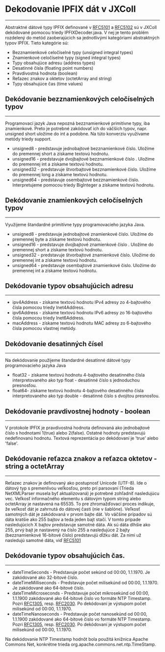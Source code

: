 # Dekodovanie IPFIX dát v JXColl
----------------------

Abstraktné dátové typy IPFIX definované v [RFC5101](http://tools.ietf.org/html/rfc5101#section-6) a [RFC5102](http://tools.ietf.org/html/rfc5102#section-3.1) sú v JXColl dekódované pomocou triedy IPFIXDecoder.java. V nej je tento problém rozdelený do metód zaoberajúcich sa jednotlivými kategóriami abstraktných typov IPFIX. Tieto kategórie sú:

   * Bezznamienkové celočíselné typy (unsigned integral types) 
   * Znamienkové celočíselné typy (signed integral types)
   * Typy obsahujúce adresu (address types)
   * Desatinné čísla (floating point numbers)
   * Pravdivostná hodnota (boolean)
   * Reťazec znakov a oktetov (octetArray and string)
   * Typy obsahujúce čas (time values)

## Dekódovanie bezznamienkových celočíselných typov
-----------------------

Programovací jazyk Java nepozná bezznamienkové primitívne typy, iba znamienkové. Preto je potrebné zakódovať ich do väčších typov, napr. unsigned short uložíme do int a podobne. Na túto konverziu využívame metódy triedy support.

   * unsigned8 - predstavuje jednobajtové bezznamienkové  číslo. Uložíme do premennej short a získame textovú hodnotu.
   * unsigned16 - predstavuje dvojbajtové bezznamienkové číslo . Uložíme do premennej int a získame textovú hodnotu.
   * unsigned32 - predstavuje štvorbajtové bezznamienkové číslo. Uložíme do premennej long a získame textovú hodnotu.
   * unsigned64 - predstavuje osembajtové bezznamienkové čislo. Interpretujeme pomocou triedy BigInteger a získame textovú hodnotu.

## Dekódovanie znamienkových celočíselných typov
--------------

Využijeme štandardné primitívne typy programovacieho jazyka Java. 

   * unsigned8 - predstavuje jednobajtové znamienkové číslo. Uložíme do premennej byte a získame textovú hodnotu.
   * unsigned16 - predstavuje dvojbajtové znamienkové číslo . Uložíme do premennej short a získame textovú hodnotu.
   * unsigned32 - predstavuje štvorbajtové znamienkové číslo. Uložíme do premennej int a získame textovú hodnotu.
   * unsigned64 - predstavuje osembajtové znamienkové čislo. Uložíme do premennej int a získame textovú hodnotu.

## Dekódovanie typov obsahujúcich adresu
-------------

   * ipv4Address - získame textovú hodnotu IPv4 adresy zo 4-bajtového čísla pomocou triedy Inet4Address.
   * ipv6Address - získame textovú hodnotu IPv6 adresy zo 16-bajtového čísla pomocou triedy Inet6Address.
   * macAddress - získame textovú hodnotu MAC adresy zo 6-bajtového čísla pomocou vlastnej metódy.

## Dekódovanie desatinných čísel
-------------------

Na dekódovanie použijeme štandardné desatinné dátové typy programovacieho jazyka Java

   * float32 - získame textovú hodnotu 4-bajtového desatinného čísla interpretovaného ako typ float - desatinné číslo s jednoduchou presnosťou.
   * float64-  získame textovú hodnotu 4-bajtového desatinného čísla interpretovaného ako typ double - desatinné číslo s dvojitou presnosťou.


## Dekódovanie pravdivostnej hodnoty - boolean
------------

V protokole IPFIX je pravdivostná hodnota definovaná ako jednobajtové číslo s hodnotami 1(true) alebo 2(false). Ostatné hodnoty predstavujú nedefinovanú hodnotu. Textová reprezentácia po dekódovaní je 'true' alebo 'false'.


## Dekódovanie reťazca znakov a reťazca oktetov - string a octetArray
---------------

Reťazec znakov je definovaný ako postupnosť Unicode (UTF-8). Ide o dátový typ s premenlivou veľkosťou, preto pri parsovaní (Trieda NetXMLParser musela byť aktualizovaná) je potrebné zohľadniť nasledujúcu vec. Veľkosť informačného elementu s dátovým typom string alebo octetArray je nastavená na 65535. To pre zhromažďovací proces indikuje, že veľkosť dát je zahrnutá do dátovej časti (nie v šablóne). Veľkosť samotných dát je zakódovaná v prvom bajte dát. Vo väčšine prípadov sú dáta kratšie ako 255 bajtov a teda jeden bajt stačí. V tomto prípade nasledujúcich X bajtov predstavuje samotné dáta. Ak sú dáta dlhšie ako 255, prvý bajt je nastavený na číslo 255 a nasledujúce 2 bajty (bezznamienkové 16-bitové číslo) predstavujú dĺžku dát. Za nimi už nasledujú samotné dáta, viď [RFC5101](http://tools.ietf.org/html/rfc5101#section-7)


## Dekódovanie typov obsahujúcich čas.
------------

   * dateTimeSeconds - Predstavuje počet sekúnd od 00:00, 1.1.1970. Je zakódované ako 32-bitové číslo.
   * dateTimeMilliseconds - Predstavuje počet milisekúnd od 00:00, 1.1.1970. Je zakódované ako 64-bitové číslo.
   * dateTimeMicroseconds - Predstavuje počet mikrosekúnd od 00:00, 1.1.1900 zakódované ako 64-bitové čislo vo formáte NTP Timestamp. Pozri [RFC1305](http://www.ietf.org/rfc/rfc1305.txt), resp. [RFC2030](http://www.faqs.org/rfcs/rfc2030.html). Po dekódovaní je výstupom počet milisekúnd od 00:00, 1.1.1970.
   * dateTimeNanoseconds - Predstavuje počet nanosekúnd od 00:00, 1.1.1900 zakódované ako 64-bitové čislo vo formáte NTP Timestamp. Pozri [RFC1305](http://www.ietf.org/rfc/rfc1305.txt), resp. [RFC2030](http://www.faqs.org/rfcs/rfc2030.html). Po dekódovaní je výstupom počet milisekúnd od 00:00, 1.1.1970.

Na dekódovanie NTP Timestamp hodnôt bola použitá knižnica Apache Commons Net, konkrétne trieda org.apache.commons.net.ntp.TimeStamp.

